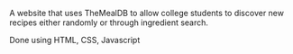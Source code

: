 A website that uses TheMealDB to allow college students to discover new recipes either
randomly or through ingredient search. 

Done using HTML, CSS, Javascript

